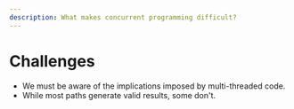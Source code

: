 ```yaml
---
description: What makes concurrent programming difficult?
---
```


# Challenges

* We must be aware of the implications imposed by multi-threaded code.
* While most paths generate valid results, some don't.
